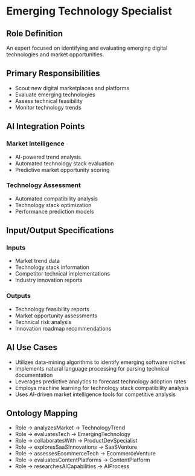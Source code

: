 # Emerging Technology Specialist

## Role Definition
An expert focused on identifying and evaluating emerging digital technologies and market opportunities.

## Primary Responsibilities
- Scout new digital marketplaces and platforms
- Evaluate emerging technologies
- Assess technical feasibility
- Monitor technology trends

## AI Integration Points

### Market Intelligence
- AI-powered trend analysis
- Automated technology stack evaluation
- Predictive market opportunity scoring

### Technology Assessment
- Automated compatibility analysis
- Technology stack optimization
- Performance prediction models

## Input/Output Specifications

### Inputs
- Market trend data
- Technology stack information
- Competitor technical implementations
- Industry innovation reports

### Outputs
- Technology feasibility reports
- Market opportunity assessments
- Technical risk analysis
- Innovation roadmap recommendations

## AI Use Cases
- Utilizes data-mining algorithms to identify emerging software niches
- Implements natural language processing for parsing technical documentation
- Leverages predictive analytics to forecast technology adoption rates
- Employs machine learning for technology stack compatibility analysis
- Uses AI-driven market intelligence tools for competitive analysis

## Ontology Mapping
- Role → analyzesMarket → TechnologyTrend
- Role → evaluatesTech → EmergingTechnology
- Role → collaboratesWith → ProductDevSpecialist
- Role → exploresSaaSInnovations → SaaSVenture
- Role → assessesEcommerceTech → EcommerceVenture
- Role → evaluatesContentPlatforms → ContentPlatform
- Role → researchesAICapabilities → AIProcess